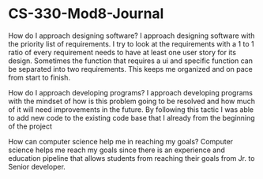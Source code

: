 # CS-330-Mod8-Journal

How do I approach designing software?
I approach designing software with the priority list of requirements. I try to look at the requirements with a 1 to 1 ratio of every requirement needs to have at least one user story for its design. Sometimes the function that requires a ui and specific function can be separated into two requirements. This keeps me organized and on pace from start to finish. 

How do I approach developing programs?
I approach developing programs with the mindset of how is this problem going to be resolved and how much of it will need improvements in the future. By following this tactic I was able to add new code to the existing code base that I already from the beginning of the project 

How can computer science help me in reaching my goals?
Computer science helps me reach my goals since there is an experience and education pipeline that allows students from reaching their goals from Jr. to Senior developer. 
